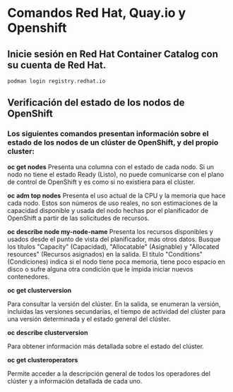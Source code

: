 # Comandos Red Hat, Quay.io y Openshift 

## Inicie sesión en Red Hat Container Catalog con su cuenta de Red Hat.
    podman login registry.redhat.io

## Verificación del estado de los nodos de OpenShift

### Los siguientes comandos presentan información sobre el estado de los nodos de un clúster de OpenShift, y del propio cluster:

**oc get nodes**
Presenta una columna con el estado de cada nodo. Si un nodo no tiene el estado Ready (Listo), no puede comunicarse con el plano de control de OpenShift y es como si no existiera para el clúster.

**oc adm top nodes**
Presenta el uso actual de la CPU y la memoria que hace cada nodo. Estos son números de uso reales, no son estimaciones de la capacidad disponible y usada del nodo hechas por el planificador de OpenShift a partir de las solicitudes de recursos.

**oc describe node my-node-name**
Presenta los recursos disponibles y usados desde el punto de vista del planificador, más otros datos. Busque los títulos "Capacity" (Capacidad), "Allocatable" (Asignable) y "Allocated resources" (Recursos asignados) en la salida. El título "Conditions" (Condiciones) indica si el nodo tiene poca memoria, tiene poco espacio en disco o sufre alguna otra condición que le impida iniciar nuevos contenedores.

**oc get clusterversion**

Para consultar la versión del clúster. En la salida, se enumeran la versión, incluidas las versiones secundarias, el tiempo de actividad del clúster para una versión determinada y el estado general del clúster.

**oc describe clusterversion**

 Para obtener información más detallada sobre el estado del clúster.

**oc get clusteroperators**

 Permite acceder a la descripción general de todos los operadores del clúster y a información detallada de cada uno.

 
